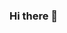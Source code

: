 ### Hi there 👋

<!--
**VictorPerminov2/VictorPerminov2** is a ✨ _special_ ✨ repository because its `README.md` (this file) appears on your GitHub profile.

Here are some ideas to get you started:

- 🔭 I’m currently working on Java
- 🌱 I’m currently learning Spring framework and mySQL
- 👯 I’m looking to collaborate on simple MVP project
- 🤔 I’m looking for help with ...
- 💬 Ask me about ...
- 📫 How to reach me: @ vaforgros@gmail.com
- 😄 Pronouns: ...
- ⚡ Fun fact: ...
-->

